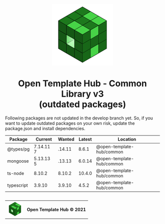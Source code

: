 <p align="center">
  <a href="https://opentemplatehub.com">
    <img src="https://raw.githubusercontent.com/open-template-hub/open-template-hub.github.io/master/assets/logo/brand-logo.png" alt="Logo" width=200>
  </a>
</p>


<h1 align="center">
Open Template Hub - Common Library v3
  <br/>
(outdated packages)
</h1>

Following packages are not updated in the develop branch yet. So, if you want to update outdated packages on your own risk, update the package.json and install dependencies.

| Package      | Current    | Wanted   | Latest   | Location |
| --- | --- | --- | --- | --- |
| @types/pg    | 7.14.11  7 | .14.11   |  8.6.1   | @open-template-hub/common |
| mongoose     | 5.13.13  5 | .13.13   | 6.0.14   | @open-template-hub/common |
| ts-node      |  8.10.2    | 8.10.2   | 10.4.0   | @open-template-hub/common |
| typescript   |  3.9.10    | 3.9.10   |  4.5.2   | @open-template-hub/common |

<table align="right"><tr><td><a href="https://opentemplatehub.com"><img src="https://raw.githubusercontent.com/open-template-hub/open-template-hub.github.io/master/assets/logo/brand-logo.png" width="50px" alt="oth"/></a></td><td><b>Open Template Hub © 2021</b></td></tr></table>

